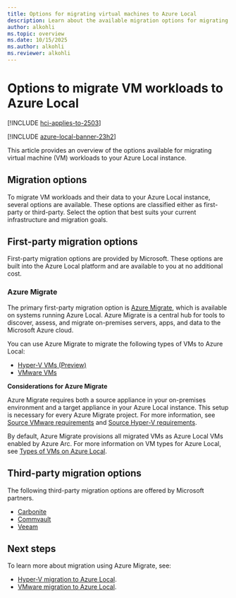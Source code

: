 ```yaml
---
title: Options for migrating virtual machines to Azure Local
description: Learn about the available migration options for migrating VM workloads to your Azure Local.
author: alkohli
ms.topic: overview
ms.date: 10/15/2025
ms.author: alkohli
ms.reviewer: alkohli
---
```


# Options to migrate VM workloads to Azure Local

[!INCLUDE [hci-applies-to-2503](../includes/hci-applies-to-2503.md)]

[!INCLUDE [azure-local-banner-23h2](../includes/azure-local-banner-23h2.md)]

This article provides an overview of the options available for migrating virtual machine (VM) workloads to your Azure Local instance.


## Migration options

To migrate VM workloads and their data to your Azure Local instance, several options are available. These options are classified either as first-party or third-party. Select the option that best suits your current infrastructure and migration goals.

## First-party migration options

First-party migration options are provided by Microsoft. These options are built into the Azure Local platform and are available to you at no additional cost.

### Azure Migrate

The primary first-party migration option is [Azure Migrate](./migration-azure-migrate-overview.md), which is available on systems running Azure Local. Azure Migrate is a central hub for tools to discover, assess, and migrate on-premises servers, apps, and data to the Microsoft Azure cloud.

You can use Azure Migrate to migrate the following types of VMs to Azure Local:

   - [Hyper-V VMs (Preview)](./migration-azure-migrate-overview.md)
   - [VMware VMs](./migration-azure-migrate-vmware-overview.md)

**Considerations for Azure Migrate**

Azure Migrate requires both a source appliance in your on-premises environment and a target appliance in your Azure Local instance. This setup is necessary for every Azure Migrate project. For more information, see [Source VMware requirements](migrate-vmware-requirements.md#source-vmware-server-requirements) and [Source Hyper-V requirements](migrate-hyperv-requirements.md#source-hyper-v-requirements).  

By default, Azure Migrate provisions all migrated VMs as Azure Local VMs enabled by Azure Arc. For more information on VM types for Azure Local, see [Types of VMs on Azure Local](../concepts/compare-vm-management-capabilities.md#types-of-vms-on-azure-local).


## Third-party migration options

The following third-party migration options are offered by Microsoft partners.

- [Carbonite](https://www.carbonite.com/business/products/migration/)  
- [Commvault](https://www.commvault.com/)  
- [Veeam](https://www.veeam.com/)  

## Next steps

To learn more about migration using Azure Migrate, see:
- [Hyper-V migration to Azure Local](./migration-azure-migrate-overview.md).
- [VMware migration to Azure Local](./migration-azure-migrate-vmware-overview.md).
